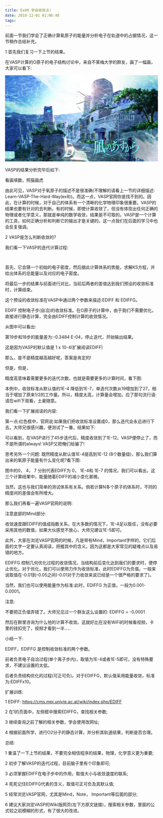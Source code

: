 ```yaml
---
title: Ex09 学会收敛点!
date: 2018-12-01 01:06:48
tags:
---
```





前面一节我们学会了正确计算氧原子的能量并分析电子在轨道中的占据情况，这一节稍作总结补充。

 

1 首先我们复习一下上节的结果。

在VASP计算的O原子的电子结构讨论中，来自不莱梅大学的群友，画了一幅画，大家可以看下:

![](add-photo/test.jpg)




VASP的结果分析完毕后如下:





 

看画填数，照猫画虎












由此可见，VASP对于氧原子的描述不是很准确(不理解的请看上一节的详细描述: Learn-VASP-The-Hard-Way(ex8))。而这一点，VASP官网你是找不到的。因此，在计算的时候，对于自己的体系有一个清晰的化学物理印象很重要。VASP的结果也要有针对的去判断。有的时候，即使计算收敛了，但没有体现出任何正确的物理或者化学意义，那就是单纯的数学收敛，结果是不可取的。VASP是一个计算的工具，如何正确分析和判断它的输出才是关键的。这一点我们在后面的学习中也会反复强调。




 2 VASP是怎么判断收敛的?



我们看一下VASP的迭代计算过程:

​                                               







首先，它会猜一个初始的电子密度，然后据此计算体系的势能，求解KS方程，并给出体系的总能量以及对应的电子密度。

将最后一步的结果与前面进行对比，当前后两者的差值达到我们预设的收敛标准时，计算结束。

 

这个预设的收敛标准在VASP中通过两个参数来描述:EDIFF 和 EDIFFG。



EDIFF 控制电子步(自洽)的收敛标准。在O原子的计算中，由于我们不需要优化，直接进行静态计算，完全由EDIFF控制计算的收敛情况。





 从图中可以看出:



第19步和18步的能量差为:-0.3484 E-04，停止迭代，开始输出结果。

这是因为VASP的默认值是 1 x 10-4(扩展阅读EDIFF)

 




那么，是不是精度越高越好呢，答案是肯定的!



但是，但是，



精度高意味着需要更多的迭代次数，也就是需要更多的计算时间，看下图:

 







 

本例中，收敛标准从默认值的1E-4 降低到1E-7，单迭代次数从19增加到了27，相当于增加了原来1/2的工作量。所以，精度太高，计算量会增加。应了那句流行语:请在wifi下观看，土豪随意。








我们看一下扩展阅读的内容:

 





第一点:红色框中，官网说:如果我们把收敛标准设置成0，那么迭代会永远进行下去。大师兄很感兴趣，便测试了一番，结果如下:









 

可以看到，在VASP进行了45步迭代后，精度收敛到了1E-12。VASP便停止了，而不是所谓的always! VASP又把俺们给骗了!








思考另外一个问题: 既然精度从默认值1E-4提高到1E-12 (8个数量级)，那么我们算出来的氧原子能量有什么变化呢?看下图:







图中的0， 4， 7 分别代表EDIFF为 0，  1E-4和 1E-7 的情况，我们可以看出，这三个计算结果中，能量随着EDIFF的减小变化甚微。



当然，这也与我们简单的测试体系有关系。倘若计算N多个原子的体系时，不同的精度间的差值会有所增大。



那么我们再看一遍VASP官网的说明:



注意底部的Mind部分:







收敛速度跟EDIFF的值成指数关系，在大多数的情况下，1E-4足以胜任，没有必要采用其他的数值，如果大伙感觉不放心，大师兄建议1E-5即可。








此外，大家在浏览VASP官网的时候，凡是带有Mind，Important字样的，它们后面的文字一定要认真阅读，把握其中的含义。因为这都是大家常见的疑难点以及易错的地方。

 

EDIFFG 控制几何优化过程的收敛情况，当结构前后变化达到我们的要求时，便停止优化。对于优化，我们可以使用力作为收敛标准，此时EDIFFG为负值。一般来说取值在-0.01到-0.05之间(-0.01对于力收敛来说已经是一个很严格的要求了)。

 

当然，我们也可以使用能量作为标准:此时，EDIFFG 为正值，一般为0.001-0.0001。

 

注意:



不要把正负值弄错了。大师兄见过一个群友这么设置的: EDIFFG = -0.0001

然后在群里咨询为什么他的计算不收敛。这就好比在没有WiFi的时候看视频，卡里的钱扣完了，视频才看到一半…..

 




小结一下: 



EDIFF，EDIFFG 是控制收敛标准的两个参数。



前者负责电子自洽过程(单个离子步内)，取值为1E-4或者1E-5即可，没有特殊要求，不建议设置的太低。



后者负责结构优化的过程(可正可负)。对于EDIFFG，默认值采用能量收敛，标准为:EDIFFx10。






扩展训练:



1 EDIFF: https://cms.mpi.univie.ac.at/wiki/index.php/EDIFF

2 在1的页面中，左侧框中搜索EDIFFG，查找相关参数;

3 继续查询之前了解的相关参数，学会使用改网址;

4  根据前面所学，进行O2分子的静态计算，并分析其轨道结果，判断是否合理。





总结: 



1 重温了一下上节的结果，不要完全相信程序的结果，物理，化学意义更为重要;

2 初步了解VASP的迭代过程，目前脑子里有个印象即可;

3 必须掌握EDIFF在电子步中的作用，取值大小与收敛速度的联系;

4 死死记住EDIFFG代表的含义，取值可正可负及其默认值;

5 经常浏览VASP官网，尤其是Mind，Note， Important等后面的部分;

6 建议大家浏览VASP的Wiki版网页(左下方原文链接)，搜索相关参数，里面的公式较之前模糊的形式，有了很大的改进。